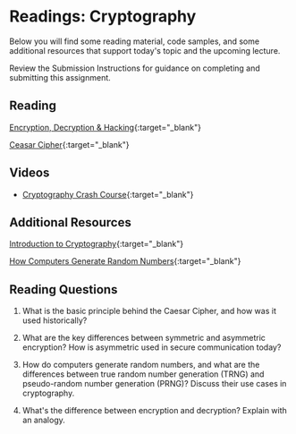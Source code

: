 # Readings: Cryptography

Below you will find some reading material, code samples, and some additional resources that support today's topic and the upcoming lecture.

Review the Submission Instructions for guidance on completing and submitting this assignment.

## Reading

[Encryption, Decryption & Hacking](https://www.khanacademy.org/computing/computers-and-internet/xcae6f4a7ff015e7d:online-data-security/xcae6f4a7ff015e7d:data-encryption-techniques/a/encryption-decryption-and-code-cracking){:target="_blank"}

<!-- Mix it up! Create the questions with pointed answers, fill in the blank, or opinion/open ended -->

[Ceasar Cipher](https://en.wikipedia.org/wiki/Caesar_cipher){:target="_blank"}

<!-- Mix it up! Create the questions with pointed answers, fill in the blank, or opinion/open ended -->

## Videos

- [Cryptography Crash Course](https://www.youtube.com/watch?v=jhXCTbFnK8o){:target="_blank"}

<!-- Mix it up! Create the questions with pointed answers, fill in the blank, or opinion/open ended -->

## Additional Resources

[Introduction to Cryptography](https://thebestvpn.com/cryptography/){:target="_blank"}

[How Computers Generate Random Numbers](https://www.howtogeek.com/183051/htg-explains-how-computers-generate-random-numbers/){:target="_blank"}

## Reading Questions
<!-- Written with help from ChatGPT -->

1. What is the basic principle behind the Caesar Cipher, and how was it used historically?

1. What are the key differences between symmetric and asymmetric encryption? How is asymmetric used in secure communication today?

1. How do computers generate random numbers, and what are the differences between true random number generation (TRNG) and pseudo-random number generation (PRNG)? Discuss their use cases in cryptography.

1. What's the difference between encryption and decryption? Explain with an analogy.
